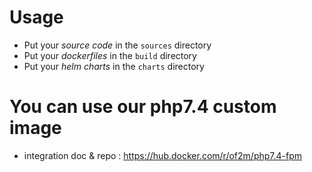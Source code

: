 # Usage

* Put your _source code_ in the `sources` directory
* Put your _dockerfiles_ in the `build` directory
* Put your _helm charts_ in the `charts` directory

# You can use our php7.4 custom image

* integration doc & repo : https://hub.docker.com/r/of2m/php7.4-fpm
